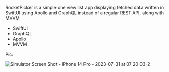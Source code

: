 RocketPicker is a simple one view list app displaying fetched data written in SwiftUI using Apollo and GraphQL instead of a regular REST API, along with MVVM
- SwiftUI
- GraphQL
- Apollo
- MVVM

Pic:

![Simulator Screen Shot - iPhone 14 Pro - 2023-07-31 at 07 20 03-2](https://github.com/pizza111/RocketPicker/assets/92029663/27f7f44d-6dd1-432f-bf0e-95e7796296d2)
